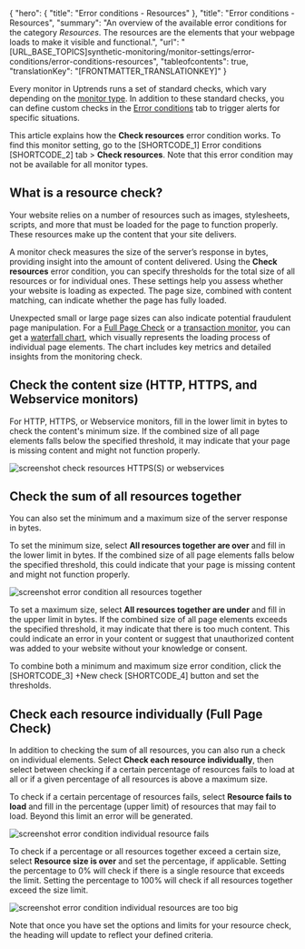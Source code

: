 {
  "hero": {
    "title": "Error conditions - Resources"
  },
  "title": "Error conditions - Resources",
  "summary": "An overview of the available error conditions for the category *Resources*. The resources are the elements that your webpage loads to make it visible and functional.",
  "url": "[URL_BASE_TOPICS]synthetic-monitoring/monitor-settings/error-conditions/error-conditions-resources",
  "tableofcontents": true,
  "translationKey": "[FRONTMATTER_TRANSLATIONKEY]"
}

Every monitor in Uptrends runs a set of standard checks, which vary depending on the [monitor type]([LINK_URL_1]). In addition to these standard checks, you can define custom checks in the [Error conditions]([LINK_URL_2]) tab to trigger alerts for specific situations.

This article explains how the **Check resources** error condition works. To find this monitor setting, go to the [SHORTCODE_1] Error conditions [SHORTCODE_2] tab > **Check resources**.  Note that this error condition may not be available for all monitor types.

## What is a resource check?

Your website relies on a number of resources such as images, stylesheets, scripts, and more that must be loaded for the page to function properly. These resources make up the content that your site delivers. 

A monitor check measures the size of the server’s response in bytes, providing insight into the amount of content delivered. Using the **Check resources** error condition, you can specify thresholds for the total size of all resources or for individual ones. These settings help you assess whether your website is loading as expected. The page size, combined with content matching, can indicate whether the page has fully loaded.

Unexpected small or large page sizes can also indicate potential fraudulent page manipulation. For a [Full Page Check]([LINK_URL_3]) or a [transaction monitor]([LINK_URL_4]), you can get a [waterfall chart]([LINK_URL_5]), which visually represents the loading process of individual page elements. The chart includes key metrics and detailed insights from the monitoring check.

## Check the content size (HTTP, HTTPS, and Webservice monitors)

For HTTP, HTTPS, or Webservice monitors, fill in the lower limit in bytes to check the content's minimum size. If the combined size of all page elements falls below the specified threshold, it may indicate that your page is missing content and might not function properly.

![screenshot check resources HTTPS(S) or webservices]([LINK_URL_6])

## Check the sum of all resources together

You can also set the minimum and a maximum size of the server response in bytes.

To set the minimum size, select **All resources together are over** and fill in the lower limit in bytes. If the combined size of all page elements falls below the specified threshold, this could indicate that your page is missing content and might not function properly.

![screenshot error condition all resources together]([LINK_URL_7])

To set a maximum size, select **All resources together are under** and fill in the upper limit in bytes. If the combined size of all page elements exceeds the specified threshold, it may indicate that there is too much content. This could indicate an error in your content or suggest that unauthorized content was added to your website without your knowledge or consent.

To combine both a minimum and maximum size error condition, click the [SHORTCODE_3] +New check [SHORTCODE_4] button and set the thresholds.

## Check each resource individually (Full Page Check)

In addition to checking the sum of all resources, you can also run a check on individual elements. Select **Check each resource individually**, then select between checking if a certain percentage of resources fails to load at all or if a given percentage of all resources is above a maximum size.

To check if a certain percentage of resources fails, select **Resource fails to load** and fill in the percentage (upper limit) of resources that may fail to load. Beyond this limit an error will be generated.

![screenshot error condition individual resource fails]([LINK_URL_8])

To check if a percentage or all resources together exceed a certain size, select **Resource size is over** and set the percentage, if applicable. Setting the percentage to 0% will check if there is a single resource that exceeds the limit. Setting the percentage to 100% will check if all resources together exceed the size limit.

![screenshot error condition individual resources are too big]([LINK_URL_9])

Note that once you have set the options and limits for your resource check, the heading will update to reflect your defined criteria.